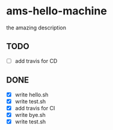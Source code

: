 # ams-hello-machine
the amazing description


## TODO

- [ ] add travis for CD

## DONE
- [x] write hello.sh
- [x] write test.sh
- [x] add travis for CI
- [x] write bye.sh
- [x] write test.sh
